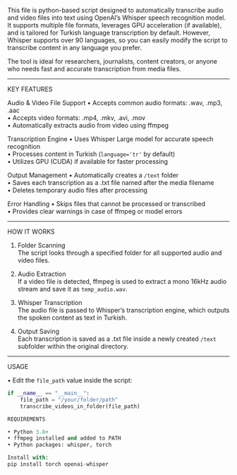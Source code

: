 This file is python-based script designed to automatically transcribe audio and video files into text using OpenAI’s Whisper speech recognition model. It supports multiple file formats, leverages GPU acceleration (if available), and is tailored for Turkish language transcription by default. However, Whisper supports over 90 languages, so you can easily modify the script to transcribe content in any language you prefer. 

The tool is ideal for researchers, journalists, content creators, or anyone who needs fast and accurate transcription from media files.


---

KEY FEATURES

Audio & Video File Support
• Accepts common audio formats: .wav, .mp3, .aac  
• Accepts video formats: .mp4, .mkv, .avi, .mov  
• Automatically extracts audio from video using ffmpeg  

Transcription Engine
• Uses Whisper Large model for accurate speech recognition  
• Processes content in Turkish (`language='tr'` by default)  
• Utilizes GPU (CUDA) if available for faster processing  

Output Management
• Automatically creates a `/text` folder  
• Saves each transcription as a .txt file named after the media filename  
• Deletes temporary audio files after processing  

Error Handling
• Skips files that cannot be processed or transcribed  
• Provides clear warnings in case of ffmpeg or model errors  

---

HOW IT WORKS

1. Folder Scanning  
The script looks through a specified folder for all supported audio and video files.

2. Audio Extraction  
If a video file is detected, ffmpeg is used to extract a mono 16kHz audio stream and save it as `temp_audio.wav`.

3. Whisper Transcription  
The audio file is passed to Whisper’s transcription engine, which outputs the spoken content as text in Turkish.

4. Output Saving  
Each transcription is saved as a .txt file inside a newly created `/text` subfolder within the original directory.

---

USAGE

• Edit the `file_path` value inside the script:
```python
if __name__ == "__main__":
    file_path = "/your/folder/path"
    transcribe_videos_in_folder(file_path)

REQUIREMENTS

• Python 3.8+
• ffmpeg installed and added to PATH
• Python packages: whisper, torch

Install with:
pip install torch openai-whisper
